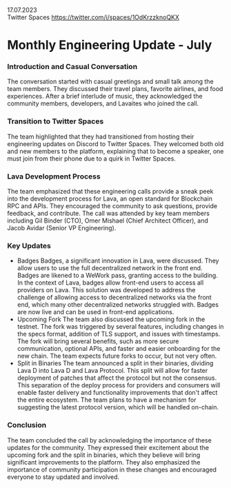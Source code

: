 17.07.2023    
Twitter Spaces https://twitter.com/i/spaces/1OdKrzzknoQKX

# Monthly Engineering Update - July

### Introduction and Casual Conversation
The conversation started with casual greetings and small talk among the team members. They discussed their travel plans, favorite airlines, and food experiences. After a brief interlude of music, they acknowledged the community members, developers, and Lavaites who joined the call.

### Transition to Twitter Spaces
The team highlighted that they had transitioned from hosting their engineering updates on Discord to Twitter Spaces. They welcomed both old and new members to the platform, explaining that to become a speaker, one must join from their phone due to a quirk in Twitter Spaces.

### Lava Development Process
The team emphasized that these engineering calls provide a sneak peek into the development process for Lava, an open standard for Blockchain RPC and APIs. They encouraged the community to ask questions, provide feedback, and contribute. The call was attended by key team members including Gil Binder (CTO), Omer Mishael (Chief Architect Officer), and Jacob Avidar (Senior VP Engineering).

### Key Updates
- Badges
Badges, a significant innovation in Lava, were discussed. They allow users to use the full decentralized network in the front end. Badges are likened to a WeWork pass, granting access to the building. In the context of Lava, badges allow front-end users to access all providers on Lava. This solution was developed to address the challenge of allowing access to decentralized networks via the front end, which many other decentralized networks struggled with. Badges are now live and can be used in front-end applications.
- Upcoming Fork
The team also discussed the upcoming fork in the testnet. The fork was triggered by several features, including changes in the specs format, addition of TLS support, and issues with timestamps. The fork will bring several benefits, such as more secure communication, optional APIs, and faster and easier onboarding for the new chain. The team expects future forks to occur, but not very often.
- Split in Binaries
The team announced a split in their binaries, dividing Lava D into Lava D and Lava Protocol. This split will allow for faster deployment of patches that affect the protocol but not the consensus. This separation of the deploy process for providers and consumers will enable faster delivery and functionality improvements that don't affect the entire ecosystem. The team plans to have a mechanism for suggesting the latest protocol version, which will be handled on-chain.

### Conclusion
The team concluded the call by acknowledging the importance of these updates for the community. They expressed their excitement about the upcoming fork and the split in binaries, which they believe will bring significant improvements to the platform. They also emphasized the importance of community participation in these changes and encouraged everyone to stay updated and involved.




